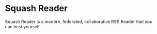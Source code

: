 # Squash Reader

Squash Reader is a modern, federated, collaborative RSS Reader that you can host yourself.
